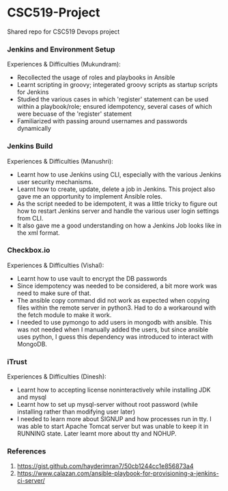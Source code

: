 # CSC519-Project
Shared repo for CSC519 Devops project


### Jenkins and Environment Setup
Experiences & Difficulties (Mukundram):
- Recollected the usage of roles and playbooks in Ansible
- Learnt scripting in groovy; integerated groovy scripts as startup scripts for Jenkins
- Studied the various cases in which 'register' statement can be used within a playbook/role; ensured idempotency, several cases of which were becuase of the 'register' statement
- Familiarized with passing around usernames and passwords dynamically


### Jenkins Build
Experiences & Difficulties (Manushri):
- Learnt how to use Jenkins using CLI, especially with the various Jenkins user security mechanisms.
- Learnt how to create, update, delete a job in Jenkins. This project also gave me an opportunity to implement Ansible roles. 
- As the script needed to be idempotent, it was a little tricky to figure out how to restart Jenkins server and handle the various user login settings from CLI.
- It also gave me a good understanding on how a Jenkins Job looks like in the xml format.


### Checkbox.io
Experiences & Difficulties (Vishal):
- Learnt how to use vault to encrypt the DB passwords
- Since idempotency was needed to be considered, a bit more work was need to make sure of that.
- The ansible copy command did not work as expected when copying files within the remote server in python3. Had to do a workaround with the fetch module to make it work.
- I needed to use pymongo to add users in mongodb with ansible. This was not needed when I manually added the users, but since ansible uses python, I guess this dependency was introduced to interact with MongoDB.


### iTrust
Experiences & Difficulties (Dinesh):
- Learnt how to accepting license noninteractively while installing JDK and mysql
- Learnt how to set up mysql-server without root password (while installing rather than modifying user later)
- I needed to learn more about SIGNUP and how processes run in tty. I was able to start Apache Tomcat server but was unable to keep it in RUNNING state. Later learnt more about tty and NOHUP.


### References
1. https://gist.github.com/hayderimran7/50cb1244cc1e856873a4
2. https://www.calazan.com/ansible-playbook-for-provisioning-a-jenkins-ci-server/
